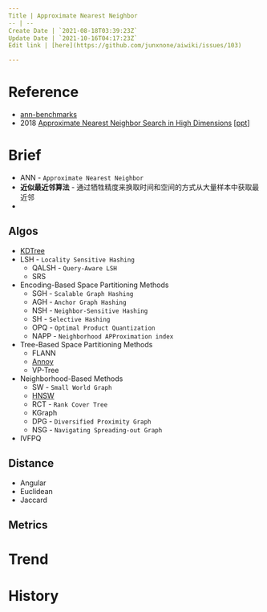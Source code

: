 ```yaml
---
Title | Approximate Nearest Neighbor
-- | --
Create Date | `2021-08-18T03:39:23Z`
Update Date | `2021-10-16T04:17:23Z`
Edit link | [here](https://github.com/junxnone/aiwiki/issues/103)

---
```

# Reference
- [ann-benchmarks](https://github.com/erikbern/ann-benchmarks)
- 2018 [Approximate Nearest Neighbor Search in High Dimensions](https://arxiv.org/pdf/1806.09823.pdf) [[ppt](http://people.csail.mit.edu/indyk/icm18.pdf)]

# Brief
- ANN - `Approximate Nearest Neighbor`
- **近似最近邻算法** - 通过牺牲精度来换取时间和空间的方式从大量样本中获取最近邻
- 
## Algos
- [KDTree](/KDTree)
- LSH - `Locality Sensitive Hashing`
  - QALSH - `Query-Aware LSH`
  - SRS
- Encoding-Based Space Partitioning Methods
  - SGH - `Scalable Graph Hashing`
  - AGH - `Anchor Graph Hashing`
  - NSH - `Neighbor-Sensitive Hashing`
  - SH - `Selective Hashing`
  - OPQ - `Optimal Product Quantization`
  - NAPP - `Neighborhood APProximation index`
- Tree-Based Space Partitioning Methods
  - FLANN
  - [Annoy](https://github.com/junxnone/tech-io/issues/1034)
  - VP-Tree
- Neighborhood-Based Methods
  - SW - `Small World Graph`
  - [HNSW](https://github.com/junxnone/tech-io/issues/1033)
  - RCT - `Rank Cover Tree`
  - KGraph
  - DPG - `Diversified Proximity Graph`
  - NSG - `Navigating Spreading-out Graph`
- IVFPQ

## Distance
- Angular
- Euclidean
- Jaccard

## Metrics

# Trend

# History

